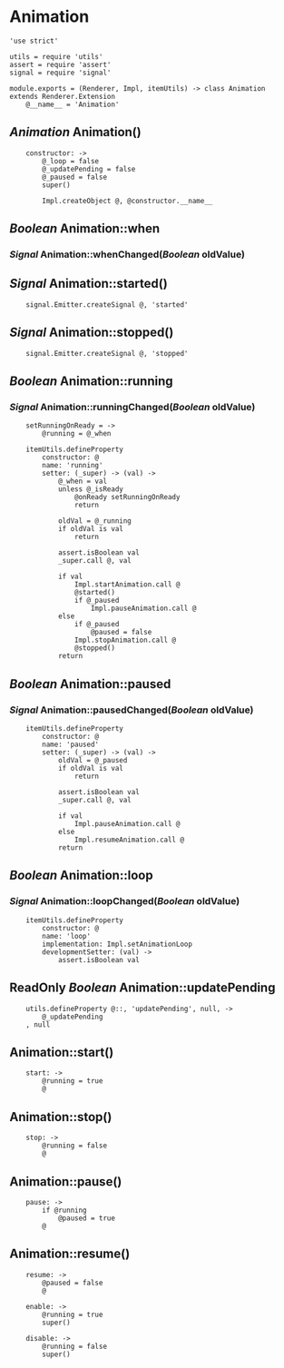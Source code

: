 Animation
=========

	'use strict'

	utils = require 'utils'
	assert = require 'assert'
	signal = require 'signal'

	module.exports = (Renderer, Impl, itemUtils) -> class Animation extends Renderer.Extension
		@__name__ = 'Animation'

*Animation* Animation()
-----------------------

		constructor: ->
			@_loop = false
			@_updatePending = false
			@_paused = false
			super()

			Impl.createObject @, @constructor.__name__

*Boolean* Animation::when
-------------------------

### *Signal* Animation::whenChanged(*Boolean* oldValue)

*Signal* Animation::started()
-----------------------------

		signal.Emitter.createSignal @, 'started'

*Signal* Animation::stopped()
-----------------------------

		signal.Emitter.createSignal @, 'stopped'

*Boolean* Animation::running
----------------------------

### *Signal* Animation::runningChanged(*Boolean* oldValue)

		setRunningOnReady = ->
			@running = @_when

		itemUtils.defineProperty
			constructor: @
			name: 'running'
			setter: (_super) -> (val) ->
				@_when = val
				unless @_isReady
					@onReady setRunningOnReady
					return

				oldVal = @_running
				if oldVal is val
					return

				assert.isBoolean val
				_super.call @, val

				if val
					Impl.startAnimation.call @
					@started()
					if @_paused
						Impl.pauseAnimation.call @
				else
					if @_paused
						@paused = false
					Impl.stopAnimation.call @
					@stopped()
				return

*Boolean* Animation::paused
---------------------------

### *Signal* Animation::pausedChanged(*Boolean* oldValue)

		itemUtils.defineProperty
			constructor: @
			name: 'paused'
			setter: (_super) -> (val) ->
				oldVal = @_paused
				if oldVal is val
					return

				assert.isBoolean val
				_super.call @, val

				if val
					Impl.pauseAnimation.call @
				else
					Impl.resumeAnimation.call @
				return

*Boolean* Animation::loop
-------------------------

### *Signal* Animation::loopChanged(*Boolean* oldValue)

		itemUtils.defineProperty
			constructor: @
			name: 'loop'
			implementation: Impl.setAnimationLoop
			developmentSetter: (val) ->
				assert.isBoolean val

ReadOnly *Boolean* Animation::updatePending
-------------------------------------------

		utils.defineProperty @::, 'updatePending', null, ->
			@_updatePending
		, null

Animation::start()
------------------

		start: ->
			@running = true
			@

Animation::stop()
-----------------

		stop: ->
			@running = false
			@

Animation::pause()
------------------

		pause: ->
			if @running
				@paused = true
			@

Animation::resume()
-------------------

		resume: ->
			@paused = false
			@

		enable: ->
			@running = true
			super()

		disable: ->
			@running = false
			super()
